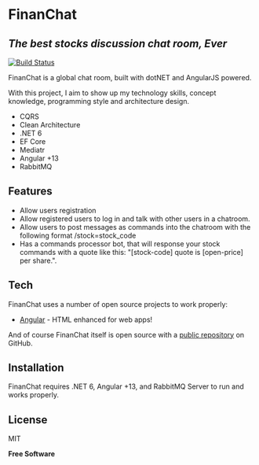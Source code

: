 # FinanChat
## _The best stocks discussion chat room, Ever_

[![Build Status](https://travis-ci.org/joemccann/dillinger.svg?branch=master)](https://github.com/felixjmarte/financial-chat/tree/main)

FinanChat is a global chat room, built with dotNET and AngularJS powered.

With this project, I aim to show up my technology skills, concept knowledge, programming style and architecture design.

- CQRS
- Clean Architecture
- .NET 6
- EF Core
- Mediatr
- Angular +13
- RabbitMQ

## Features

- Allow users registration
- Allow registered users to log in and talk with other users in a chatroom.
- Allow users to post messages as commands into the chatroom with the following format
/stock=stock_code
- Has a commands processor bot, that will response your stock commands with a quote like this: "[stock-code] quote is [open-price] per share.".

## Tech

FinanChat uses a number of open source projects to work properly:

- [Angular] - HTML enhanced for web apps!

And of course FinanChat itself is open source with a [public repository](https://github.com/felixjmarte/financial-chat)
 on GitHub.

## Installation

FinanChat requires .NET 6, Angular +13, and RabbitMQ Server to run and works properly.

## License

MIT

**Free Software**

[//]: # (These are reference links used in the body of this note and get stripped out when the markdown processor does its job. There is no need to format nicely because it shouldn't be seen. Thanks SO - http://stackoverflow.com/questions/4823468/store-comments-in-markdown-syntax)
   [Angular]: <http://angularjs.org>
